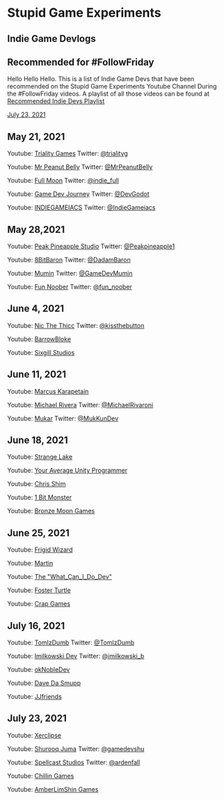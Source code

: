 # Stupid Game Experiments
## Indie Game Devlogs
## Recommended for #FollowFriday

Hello Hello Hello. This is a list of Indie Game Devs that have been recommended on the Stupid Game Experiments Youtube Channel During the #FollowFriday videos.  A playlist of all those videos can be found at [Recommended Indie Devs Playlist](https://www.youtube.com/watch?v=AkZosTzmKgM&list=PLMMiYAzAv-kxh08ZQ6mcU1wrRWZcaBu9N)


[July 23, 2021](#July-23,-2021)

## May 21, 2021

Youtube: [Triality Games](https://www.youtube.com/c/TrialityGames) Twitter: [@trialityg](https://twitter.com/trialityg)  

Youtube: [Mr Peanut Belly](https://www.youtube.com/channel/UC1hKmrS0cIb7Vp5JKoVIe6g) Twitter: [@MrPeanutBelly](https://twitter.com/MrPeanutBelly)  

Youtube: [Full Moon](https://www.youtube.com/channel/UC7TO1H5oBec74okIxrEhc0A) Twitter: [@indie_full](https://twitter.com/indie_full)  

Youtube: [Game Dev Journey](https://www.youtube.com/channel/UC-0AetV8wp1aKaErKUrVfjA) Twitter: [@DevGodot](https://twitter.com/DevGodot)  

Youtube: [INDIEGAMEIACS](https://www.youtube.com/c/INDIEGAMEIACS) Twitter: [@IndieGameiacs](https://twitter.com/IndieGameiacs)  

## May 28,2021

Youtube: [Peak Pineapple Studio](https://www.youtube.com/channel/UCckGvxB-Ei2IoTdKcbPukSw) Twitter: [@Peakpineapple1](https://twitter.com/Peakpineapple1)

Youtube: [8BitBaron](https://www.youtube.com/channel/UCdpCAkCT_t1w9TxFSDVviMw) Twitter: [@DadamBaron](https://twitter.com/DadamBaron)

Youtube: [Mumin](https://www.youtube.com/channel/UCdk3O_YfSOgBibLnD8Y8Q2w) Twitter: [@GameDevMumin](https://twitter.com/GameDevMumin)

Youtube: [Fun Noober](https://www.youtube.com/channel/UCl-QgdSZcXwnrNhPdxMSKlA) Twitter: [@fun_noober](https://twitter.com/fun_noober)

## June 4, 2021

Youtube: [Nic The Thicc](https://www.youtube.com/channel/UCbr2akX4t7gVHrKFi_u3fOg) Twitter: [@kissthebutton](https://twitter.com/kissthebutton)

Youtube: [BarrowBloke](https://www.youtube.com/channel/UCc73W8ee3ednjVrmAU4acKg)

Youtube: [Sixgill Studios](https://www.youtube.com/user/SixgillStudios)

## June 11, 2021

Youtube: [Marcus Karapetain](https://www.youtube.com/channel/UCVZIbjgyJ0Wqr2OpE-sS_HQ)

Youtube: [Michael Rivera](https://www.youtube.com/channel/UCwkzOMMypQ8rnJrYxQHLNxA) Twitter: [@MichaelRivaroni](https://twitter.com/MichaelRivaroni)

Youtube: [Mukar](https://www.youtube.com/c/Mukar) Twitter: [@MukKunDev](https://twitter.com/MukKunDev)

## June 18, 2021

Youtube: [Strange Lake](https://www.youtube.com/channel/UCAsy7DZsbRljCnG3lSpqWKQ)

Youtube: [Your Average Unity Programmer](https://www.youtube.com/channel/UCNMDGl-pqIlI3INsTDIqzMw)

Youtube: [Chris Shim](https://www.youtube.com/channel/UCild7pbBT8Zalh9s349rmrQ)

Youtube: [1 Bit Monster](https://www.youtube.com/channel/UC5XxX0vIsmVJI_1STm0GoEw)

Youtube: [Bronze Moon Games](https://www.youtube.com/channel/UCusWWzZ_eFtx96GOa5YncTg)

##  June 25, 2021

Youtube: [Frigid Wizard](https://www.youtube.com/channel/UC1eiS9b0fqcy2VuAD9xning)

Youtube: [Martin](https://www.youtube.com/channel/UC2WqFzsANtvc6DzIGEAaIgQ)

Youtube: [The "What_Can_I_Do_Dev"](https://www.youtube.com/channel/UCuBtjoYRmUTwUWDoQLXd17w)

Youtube: [Foster Turtle](https://www.youtube.com/channel/UCO1b4Ui169MfLziUjutEcSQ)

Youtube: [Crap Games](https://www.youtube.com/channel/UC_7hNDLEfogTZFedA0bUGNA)

## July 16, 2021

Youtube: [TomIzDumb](https://www.youtube.com/channel/UCEtE5YQRyOxWeDTMNtvY0jw/videos) Twitter: [@TomIzDumb](https://twitter.com/TomIzDumb)

Youtube: [Imilkowski Dev](https://www.youtube.com/channel/UCOCTgbHNPweX6uIHJAX9t3g) Twitter: [@imilkowski_b](https://twitter.com/imilkowski_b)

Youtube: [okNobleDev](https://www.youtube.com/channel/UCN_hSmZjUASyH70WvNfTtzQ)

Youtube: [Dave Da Smupp](https://www.youtube.com/channel/UC_Vl1mONK4shZLzrb61jZYQ)

Youtube: [JJfriends](https://www.youtube.com/channel/UC_jGiIV-a1jS_VQXzUnKLoA)

## July 23, 2021

Youtube: [Xerclipse](https://www.youtube.com/channel/UC_-XGNpNjxfLhZj-qPJoLnw)

Youtube: [Shurooq Juma](https://www.youtube.com/channel/UCsmElKcG_G-bA_0bb5iuVKQ) Twitter: [@gamedevshu](https://twitter.com/gamedevshu)

Youtube: [Spellcast Studios](https://www.youtube.com/channel/UCB2GQh7i37KRxahNm5VgCkw) Twitter: [@ardenfall](https://twitter.com/ardenfall)

Youtube: [Chillin Games](https://www.youtube.com/channel/UCpPo1NgzWLwNQ1eaGzDOXuA)

Youtube: [AmberLimShin Games](https://www.youtube.com/channel/UCV6PlrQ3dgcDV9XqN2iWVSg)

